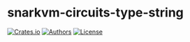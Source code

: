 # snarkvm-circuits-type-string

[![Crates.io](https://img.shields.io/crates/v/snarkvm-circuits-type-string.svg?color=neon)](https://crates.io/crates/snarkvm-circuits-type-string)
[![Authors](https://img.shields.io/badge/authors-Aleo-orange.svg)](https://aleo.org)
[![License](https://img.shields.io/badge/License-GPLv3-blue.svg)](./LICENSE.md)
